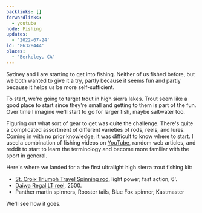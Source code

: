 ```yaml
---
backlinks: []
forwardlinks:
  - youtube
node: Fishing
updates:
  - '2022-07-24'
id: '86328444'
places:
  - 'Berkeley, CA'
---
```

Sydney and I are starting to get into fishing. Neither of us  fished before, but we both wanted to give it a try, partly because it seems fun and partly because it helps us be more self-sufficient. 

To start, we're going to target trout in high sierra lakes. Trout seem like a good place to start since they're small and getting to them is part of the fun. Over time I imagine we'll start to go for larger fish, maybe saltwater too. 

Figuring out what sort of gear to get was quite the challenge. There's quite a complicated assortment of different varieties of rods, reels, and lures. Coming in with no prior knowledge, it was difficult to know where to start. I used a combination of fishing videos on [YouTube](youtube.md), random web articles, and reddit to start to learn the terminology and become more familiar with the sport in general. 

Here's where we landed for a the first ultralight high sierra trout fishing kit:

- [St. Croix Triumph Travel Spinning rod](https://stcroixrods.com/products/triumph%C2%AE-travel-spinning-rods-2020), light power, fast action, 6'. 
- [Daiwa Regal LT reel](https://daiwa.us/products/regal-lt), 2500. 
- Panther martin spinners, Rooster tails, Blue Fox spinner, Kastmaster

We'll see how it goes.

